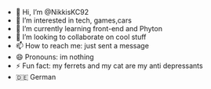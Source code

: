 - 👋 Hi, I’m @NikkisKC92
- 👀 I’m interested in tech, games,cars
- 🌱 I’m currently learning front-end and Phyton
- 💞️ I’m looking to collaborate on cool stuff
- 📫 How to reach me: just sent a message 
- 😄 Pronouns: im nothing 
- ⚡ Fun fact: my ferrets and my cat are my anti depressants
- 🇩🇪 German 

<!---
NikkisKC92/NikkisKC92 is a ✨ special ✨ repository because its `README.md` (this file) appears on your GitHub profile.
You can click the Preview link to take a look at your changes.
--->
